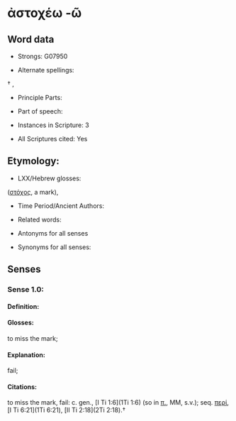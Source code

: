 # ἀστοχέω -ῶ

<!-- Status: S2=NeedsEdits -->
<!-- Lexica used for edits:   -->

## Word data

* Strongs: G07950

* Alternate spellings:

† , 

* Principle Parts: 


* Part of speech: 


* Instances in Scripture: 3

* All Scriptures cited: Yes

## Etymology: 


* LXX/Hebrew glosses: 

([στόχος](), a mark),

* Time Period/Ancient Authors: 


* Related words: 

* Antonyms for all senses

* Synonyms for all senses: 


## Senses 


### Sense  1.0: 

#### Definition: 

#### Glosses: 

to miss the mark; 

#### Explanation: 

fail; 

#### Citations: 

to miss the mark, fail: c. gen., [I Ti 1:6](1Ti 1:6) (so in [π.](), MM, s.v.); seq. [περί](), [I Ti 6:21](1Ti 6:21), [II Ti 2:18](2Ti 2:18).†
